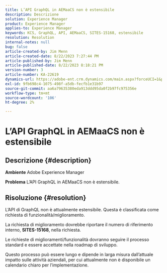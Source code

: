 ```yaml
---
title: L’API GraphQL in AEMaaCS non è estensibile
description: Descrizione
solution: Experience Manager
product: Experience Manager
applies-to: Experience Manager
keywords: KCS, GraphQL, API, AEMaaCS, SITES-15168, estensibile
resolution: Resolution
internal-notes: null
bug: false
article-created-by: Jim Menn
article-created-date: 8/22/2023 7:27:44 PM
article-published-by: Jim Menn
article-published-date: 8/22/2023 8:18:21 PM
version-number: 3
article-number: KA-22619
dynamics-url: https://adobe-ent.crm.dynamics.com/main.aspx?forceUCI=1&pagetype=entityrecord&etn=knowledgearticle&id=005edef5-2141-ee11-bdf3-6045bd006239
exl-id: 9fb698c4-1075-498f-a5db-fecfb1e31b97
source-git-commit: aa6a79635380eda913ddd95da0f2b97fc975356e
workflow-type: tm+mt
source-wordcount: '106'
ht-degree: 2%

---
```


# L’API GraphQL in AEMaaCS non è estensibile

## Descrizione {#description}


<b>Ambiente</b>
Adobe Experience Manager

<b>Problema</b>
L’API GraphQL in AEMaaCS non è estensibile.


## Risoluzione {#resolution}


L’API di GraphQL non è attualmente estensibile. Questa è classificata come richiesta di funzionalità/miglioramento.

La richiesta di miglioramento dovrebbe riportare il numero di riferimento interno, <b>SITES-15168</b>, nella richiesta.

Le richieste di miglioramenti/funzionalità dovranno seguire il processo standard e essere accettate nella roadmap di sviluppo.

Questo processo può essere lungo e dipende in larga misura dall’attuale impatto sulle attività aziendali, per cui attualmente non è disponibile un calendario chiaro per l’implementazione.
